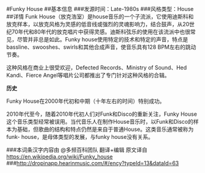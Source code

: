 #Funky House
##基本信息
###发源时间：Late-1980s
###风格类型：House
##详情
Funk
House（放克浩室）是house音乐的一个子流派，它使用迪斯科和放克样本，以放克风格为灵感的低音线或强烈的灵魂影响力，结合鼓声，从20世纪70年代和80年代的放克唱片中获得灵感。迪斯科弦乐的使用在该流派中也很常见，尽管并非总是如此。Funky
house使用特定的技术和特定的声音，特点是bassline、swooshes、swirls和其他合成声音，使音乐具有128 BPM左右的跳动节奏。



这种风格在商业上很受欢迎，Defected Records、Ministry of Sound、Hed Kandi、Fierce
Angel等唱片公司都推出了专门针对这种风格的合辑。



**历史**

Funky House在2000年代初和中期（十年左右的时间）特别成功。



2010年代至今，随着2010年代初人们对Funk和Disco的重新关注，Funky
House这个音乐类型经常被误用。当代音乐人在制作House音乐时，以Funk和Disco的样本为基础，但歌曲的结构和特点仍然是来自于普通House。这类音乐通常被称为funk-
house，是母体类型的发展，与funky house没有关系。

###本词条汉字内容由 @多频百科团队 翻译+编辑
原文译自  https://en.wikipedia.org/wiki/Funky_house
###http://dropinapp.hearinmusic.com/#/ency?typeId=13&dataId=63
